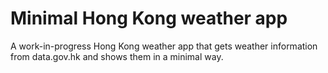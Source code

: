 # Minimal Hong Kong weather app

A work-in-progress Hong Kong weather app that gets weather information from data.gov.hk and shows them in a minimal way.

